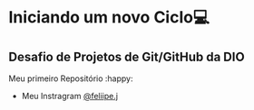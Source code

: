 # Iniciando um novo Ciclo:computer: 
## Desafio de Projetos de Git/GitHub da DIO

Meu primeiro Repositório :happy:

- Meu Instragram [@feliipe.j](https://github.com/FeliipeJ/Primeiro-Repositorio.git)
